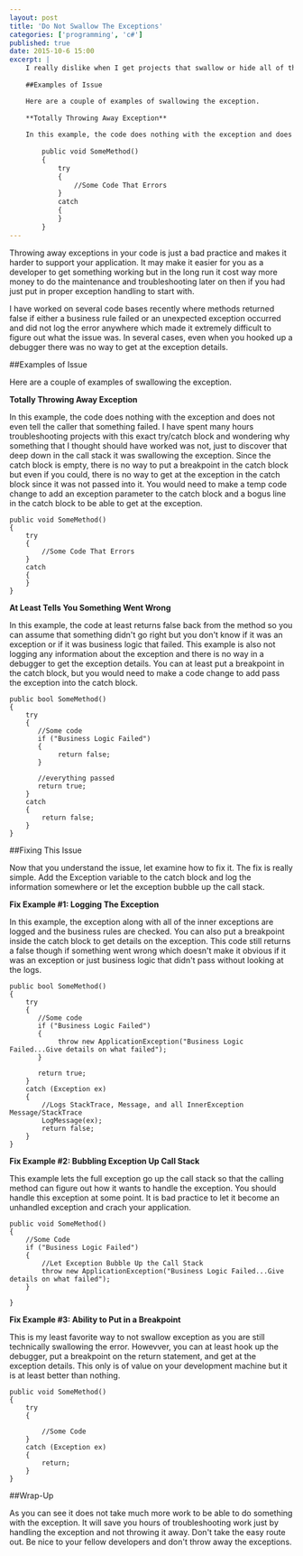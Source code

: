 ```yaml
---
layout: post
title: 'Do Not Swallow The Exceptions'
categories: ['programming', 'c#']
published: true
date: 2015-10-6 15:00
excerpt: |
    I really dislike when I get projects that swallow or hide all of the exception that are thrown.  What I mean by this is that there is try/catch blocks in the code that do nothing with the exceptions and in some cases don't have a way to get at the exception even in the debugger.  I have spent many hours troubleshooting code that I thought should have worked and was not throwing any exceptions back.    
    
    ##Examples of Issue

    Here are a couple of examples of swallowing the exception.  
    
    **Totally Throwing Away Exception**
    
    In this example, the code does nothing with the exception and does not even tell the caller that something failed.  I have spent many hours troubleshooting projects with this exact try/catch block and wondering why something that I thought should have worked was not, just to discover that deep down in the call stack it was swallowing the exception.  Since the catch block is empty, there is no way to put a breakpoint in the catch block but even if you could, there is no way to get at the exception in the catch block since it was not passed into it.  You would need to make a temp code change to add an exception parameter to the catch block and a bogus line in the catch block to be able to get at the exception.  
        
        public void SomeMethod()
        {
            try
            {
                //Some Code That Errors
            }
            catch
            {
            }
        }
---
```


Throwing away exceptions in your code is just a bad practice and makes it harder to support your application.  It may make it easier for you as a developer to get something working but in the long run it cost way more money to do the maintenance and troubleshooting later on then if you had just put in proper exception handling to start with.  

I have worked on several code bases recently where methods returned false if either a business rule failed or an unexpected exception occurred and did not log the error anywhere which made it extremely difficult to figure out what the issue was.  In several cases, even when you hooked up a debugger there was no way to get at the exception details.
     

##Examples of Issue

Here are a couple of examples of swallowing the exception.  

**Totally Throwing Away Exception**

In this example, the code does nothing with the exception and does not even tell the caller that something failed.  I have spent many hours troubleshooting projects with this exact try/catch block and wondering why something that I thought should have worked was not, just to discover that deep down in the call stack it was swallowing the exception.  Since the catch block is empty, there is no way to put a breakpoint in the catch block but even if you could, there is no way to get at the exception in the catch block since it was not passed into it.  You would need to make a temp code change to add an exception parameter to the catch block and a bogus line in the catch block to be able to get at the exception.  
    
    public void SomeMethod()
    {
        try
        {
            //Some Code That Errors
        }
        catch
        {
        }
    }

**At Least Tells You Something Went Wrong**

In this example, the code at least returns false back from the method so you can assume that something didn't go right but you don't know if it was an exception or if it was business logic that failed.  This example is also not logging any information about the exception and there is no way in a debugger to get the exception details.  You can at least put a breakpoint in the catch block, but you would need to make a code change to add pass the exception into the catch block.  

    public bool SomeMethod()
    {
        try
        {
           //Some code
           if ("Business Logic Failed")
           {
                return false;   
           }
           
           //everything passed
           return true;  
        }
        catch 
        {
            return false;    
        }    
    }
    
##Fixing This Issue

Now that you understand the issue, let examine how to fix it.  The fix is really simple.  Add the Exception variable to the catch block and log the information somewhere or let the exception bubble up the call stack.  

**Fix Example #1: Logging The Exception**

In this example, the exception along with all of the inner exceptions are logged and the business rules are checked.  You can also put a breakpoint inside the catch block to get details on the exception.  This code still returns a false though if something went wrong which doesn't make it obvious if it was an exception or just business logic that didn't pass without looking at the logs.    

    public bool SomeMethod()
    {
        try
        {
           //Some code
           if ("Business Logic Failed")
           {
                throw new ApplicationException("Business Logic Failed...Give details on what failed");  
           }
           
           return true;  
        }  
        catch (Exception ex)
        {
            //Logs StackTrace, Message, and all InnerException Message/StackTrace
            LogMessage(ex);   
            return false;
        }
    }
    
**Fix Example #2: Bubbling Exception Up Call Stack**

This example lets the full exception go up the call stack so that the calling method can figure out how it wants to handle the exception.  You should handle this exception at some point.  It is bad practice to let it become an unhandled exception and crach your application.

    public void SomeMethod()
    {
        //Some Code        
        if ("Business Logic Failed")
        {
            //Let Exception Bubble Up the Call Stack
            throw new ApplicationException("Business Logic Failed...Give details on what failed");  
        }
            
    }    

    
**Fix Example #3: Ability to Put in a Breakpoint**

This is my least favorite way to not swallow exception as you are still technically swallowing the error.  Howevver, you can at least hook up the debugger, put a breakpoint on the return statement, and get at the  exception details.  This only is of value on your development machine but it is at least better than nothing.  

    public void SomeMethod()
    {
        try
        {
            
            //Some Code    
        }   
        catch (Exception ex)
        {
            return;
        }    
    }    
    
    
##Wrap-Up

As you can see it does not take much more work to be able to do something with the exception.  It will save you hours of troubleshooting work just by handling the exception and not throwing it away.  Don't take the easy route out.  Be nice to your fellow developers and don't throw away the exceptions.       